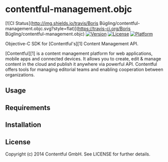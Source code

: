 # contentful-management.objc

[![CI Status](http://img.shields.io/travis/Boris Bügling/contentful-management.objc.svg?style=flat)](https://travis-ci.org/Boris Bügling/contentful-management.objc)
[![Version](https://img.shields.io/cocoapods/v/contentful-management.objc.svg?style=flat)](http://cocoadocs.org/docsets/contentful-management.objc)
[![License](https://img.shields.io/cocoapods/l/contentful-management.objc.svg?style=flat)](http://cocoadocs.org/docsets/contentful-management.objc)
[![Platform](https://img.shields.io/cocoapods/p/contentful-management.objc.svg?style=flat)](http://cocoadocs.org/docsets/contentful-management.objc)

Objective-C SDK for [Contentful's][1] Content Management API.

[Contentful][1] is a content management platform for web applications, mobile apps and connected devices. It allows you to create, edit & manage content in the cloud and publish it anywhere via powerful API. Contentful offers tools for managing editorial teams and enabling cooperation between organizations.

## Usage

## Requirements

## Installation

## License

Copyright (c) 2014 Contentful GmbH. See LICENSE for further details.
